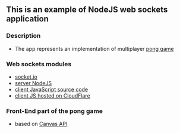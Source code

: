 ## This is an example of NodeJS web sockets application

### Description
- The app represents an implementation of multiplayer [pong game](https://en.wikipedia.org/wiki/Pong)

### Web sockets modules
- [socket.io](https://socket.io/)
- [server NodeJS](https://github.com/socketio/socket.io)
- [client JavaScript source code](https://github.com/socketio/socket.io-client)
- [client JS hosted on CloudFlare](https://cdnjs.com/libraries/socket.io)

### Front-End part of the pong game
- based on [Canvas API](https://developer.mozilla.org/en-US/docs/Web/API/Canvas_API/Tutorial/Drawing_shapes)